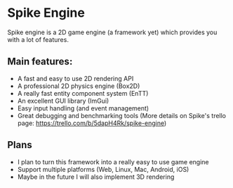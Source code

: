 # Spike Engine

Spike engine is a 2D game engine (a framework yet) which provides you with a lot of features.

## Main features:
- A fast and easy to use 2D rendering API
- A professional 2D physics engine (Box2D)
- A really fast entity component system (EnTT)
- An excellent GUI library (ImGui)
- Easy input handling (and event management)
- Great debugging and benchmarking tools
 (More details on Spike's trello page: https://trello.com/b/5dapH4Rk/spike-engine)

## Plans
- I plan to turn this framework into a really easy to use game engine
- Support multiple platforms (Web, Linux, Mac, Android, iOS)
- Maybe in the future I will also implement 3D rendering
